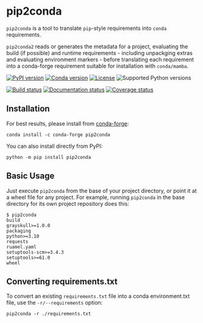 # pip2conda

`pip2conda` is a tool to translate `pip`-style requirements into `conda`
requirements.

`pip2conda2` reads or generates the metadata for a project,
evaluating the build (if possible) and runtime requirements - including unpackging
extras and evaluating environment markers - before translating each requirement
into a conda-forge requirement suitable for installation with `conda/mamba`.

[![PyPI version](https://badge.fury.io/py/pip2conda.svg)](http://badge.fury.io/py/pip2conda)
[![Conda version](https://img.shields.io/conda/vn/conda-forge/pip2conda.svg)](https://anaconda.org/conda-forge/pip2conda/)
[![License](https://img.shields.io/pypi/l/pip2conda.svg)](https://choosealicense.com/licenses/gpl-3.0/)
![Supported Python versions](https://img.shields.io/pypi/pyversions/pip2conda.svg)

[![Build status](https://gitlab.com/gwpy/pip2conda/badges/main/pipeline.svg)](https://gitlab.com/gwpy/pip2conda/-/pipelines/)
[![Documentation status](https://readthedocs.org/projects/pip2conda/badge/?version=latest)](https://pip2conda.readthedocs.io/en/latest/?badge=latest)
[![Coverage status](https://gitlab.com/gwpy/pip2conda/badges/main/coverage.svg)](https://gitlab.com/gwpy/pip2conda)

## Installation

For best results, please install from [conda-forge](https://conda-forge.org/):

```shell
conda install -c conda-forge pip2conda
```

You can also install directly from PyPI:

```shell
python -m pip install pip2conda
```

## Basic Usage

Just execute `pip2conda` from the base of your project directory, or point
it at a wheel file for any project.
For example, running `pip2conda` in the base directory for its own
project repository does this:

```console
$ pip2conda
build
grayskull>=1.0.0
packaging
python>=3.10
requests
ruamel.yaml
setuptools-scm>=3.4.3
setuptools>=61.0
wheel
```

## Converting requirements.txt

To convert an existing `requirements.txt` file into a conda environment.txt file,
use the `-r/--requirements` option:

```shell
pip2conda -r ./requirements.txt
```

